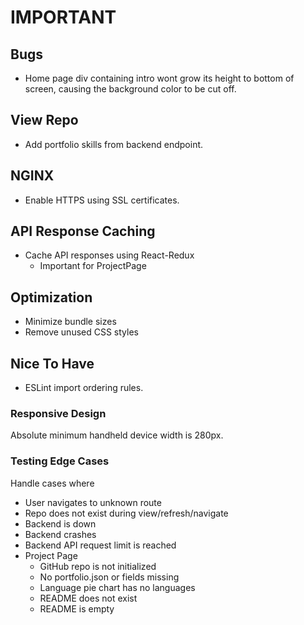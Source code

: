 # IMPORTANT

## Bugs

- Home page div containing intro wont grow its height to bottom of screen, causing the background color to be cut off.

## View Repo

- Add portfolio skills from backend endpoint.

## NGINX

- Enable HTTPS using SSL certificates.

## API Response Caching

- Cache API responses using React-Redux
  - Important for ProjectPage

## Optimization

- Minimize bundle sizes
- Remove unused CSS styles

## Nice To Have

- ESLint import ordering rules.

### Responsive Design

Absolute minimum handheld device width is 280px.

### Testing Edge Cases

Handle cases where

- User navigates to unknown route
- Repo does not exist during view/refresh/navigate
- Backend is down
- Backend crashes
- Backend API request limit is reached
- Project Page
  - GitHub repo is not initialized
  - No portfolio.json or fields missing
  - Language pie chart has no languages
  - README does not exist
  - README is empty
